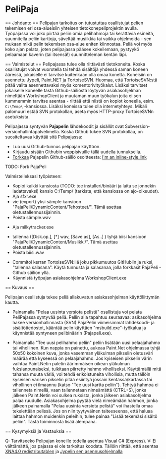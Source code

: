 PeliPaja
========

== Johdanto ==
Pelipajan tarkoitus on tutustuttaa osallistujat pelien tekemisen eri osa-alueisiin yhteisen tietokonepeliprojektin avulla. Työpajassa voi joko piirtää peliin omia pelihahmoja tai kerättäviä esineitä, suunnitella peliin karttoja, säveltää musiikkia tai vaikka ohjelmoida - sen mukaan mikä pelin tekemisen osa-alue eniten kiinnostaa. Peliä voi myös koko ajan pelata, joten pelipajassa pääsee kokeilemaan, pystyykö pelaamaan kaverin (tai itsensä!)
suunnitteleman kentän läpi.

== Valmistelut ==
Pelipajassa tulee olla riittävästi tietokoneita. Koska osallistujat voivat vuorotella tai tehdä sisältöjä yhdessä saman koneen ääressä, jokaiselle ei tarvitse kuitenkaan olla omaa konetta. Koneisiin on asennettu [Jypeli](https://trac.cc.jyu.fi/projects/npo/wiki/KurssiSoftat), [Paint.NET](http://www.getpaint.net/download.html#download) ja [TortoiseSVN](). Huomaa, että TortoiseSVN:stä pitää valita asennettavaksi myös komentorivityökalut. Lisäksi tarvitset jokaiselle koneelle tästä Github-säiliöstä löytyvän asiakasohjelman nimeltään WorkshopClient ja muutaman muun työkalun joita ei sen kummemmin tarvitse asentaa - riittää että niistä on kopiot koneella, esim. `C:\Temp\` -kansiossa. Lisäksi koneissa tulee olla internetyhteys. Mikäli palomuuri estää SVN protokollan, aseta myös HTTP-proxy TortoiseSVNn asetuksista.

Pelipajassa syntyvän **Pajapelin** lähdekoodit ja sisällöt ovat Subversion-versionhallintapalvelimella. Koska Github tukee SVN protokollaa, on suositeltavaa käyttää sitä Pelipajassa:
* Luo uusi Github-tunnus pelipajan käyttöön.
* Kirjaudu sisään Githubin weppisivuille tällä uudella tunnuksella. 
* [Forkkaa](https://help.github.com/articles/fork-a-repo) Pajapelin Github-säiliö osoitteesta: [I'm an inline-style link](https://www.google.com)



TODO: Fork PajaPeli

Valmistelleksasi työpisteen:
* Kopioi kaikki kansiosta (TODO: tee installeri/binääri ja laita se jonnekin ladattavaksi) kansio C:/Temp/ (tarkista, että kansiossa on ajo-oikeudet).
* Aja sfxr.exe
 * vie (export) yksi sämple kansioon "PajaPeli/DynamicContent/Tehosteet/". Tämä asettaa oletustallennussijainnin.
 * Poista sämple.wav
- Aja milkytracker.exe
 * tallenna ([Disk.op.], [*] wav, [Save as], [As..] ) tyhjä biisi kansioon "PajaPeli/DynamicContent/Musiikki/". Tämä asettaa oletustallennussijainnin.
 * Poista biisi.wav
- Commitoi kerran TortoiseSVN:llä joku pikkumuutos GitHubiin ja ruksi, "tallenna salasana". Käytä tunnusta ja salasanaa, jolla forkkasit PajaPeli -Github säiliön yllä.
- Käynnistä työpajan asiakasohjelma WorkshopClient.exe

== Kuvaus ==

Pelipajan osallistuja tekee peliä allakuvatun asiakasohjelman käyttöliittymän kautta. 

* Painamalla "Pelaa uusinta versiota pelistä" osallistuja voi pelata PeliPajassa syntyvää peliä. Pellin alla tapahtuu seuraavaa: asikasohjelma hakee versionhallinnasta (SVN) PajaPelin viimeisimmät lähdekoodi- ja sisältötiedostot, kääntää pelin käyttäen "msbuild.exe"-työkalua ja käynnistää syntyneen pelibinäärin (Pajapeli.exe).

* Painamalla "Tee uusi pelihahmo peliin" peliin lisätään uusi pelaajahahmo tai vihollinen. Kun nappia on painettu, aukeaa Paint.Net ohjelmassa tyhjä 50x50 kokoinen kuva, jonka vasemman yläkulman pikselin oletusväri määrää että kyseessä on pelaajahahmo. Jos kyiseisen pikselin värin vaihtaa Paint.Netin paletin äärimmäisen oikean yläkulman fuksianpunaiseksi, tulkitaan piirretty hahmo viholliseksi. Käyttämällä mitä tahansa muuta väriä, voi tehdä erikoistuneita vihollisia, mutta tällöin kyseisen värisen pikselin pitää esiintyä jossain kentässä/kartassa tai vihollinen ei ilmaannu (katso "Tee uusi kartta peliin"). Tehtyä hahmoa ei tallenneta nimellä, vaan tallennetaan nimeämättä (CTRL+S), jonka jälkeen Paint.Netin voi sulkea ruksista, jonka jälkeen asiakasohjelma palaa ruudulle. Asiakasohjelma pyytää vielä nimeämään hahmon, jonka jälkeen painamalla "Pelaa uusinta versiota pelistä" voi ihastella omaa tekelettään pelissä. Jos on niin tyytyväinen taiteeseensa, että haluaa laittaa hahmon muidenkin peleihin, tulee painaa "Lisää tekemäsi sisältö peliin". Tästä toiminnosta lisää alempana.

== Kysymyksiä ja Vastauksia ==

Q: Tarvitseeko Pelipajan koneille todella asentaa Visual C# (Express).
V: Ei välttämättä, jos pajassa ei ole tarkoitus koodata. Tällöin riittää, että asentaa [XNA4.0 redistributablen](http://www.microsoft.com/en-us/download/details.aspx?id=20914) ja [Jypelin sen asennusohjelmalla]()